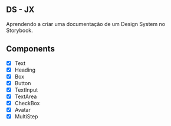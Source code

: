 ## DS - JX

Aprendendo a criar uma documentação de um Design System no Storybook.

## Components

- [x] Text
- [x] Heading
- [x] Box
- [x] Button
- [X] TextInput
- [x] TextArea
- [x] CheckBox
- [x] Avatar
- [x] MultiStep